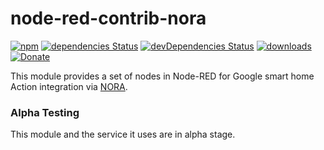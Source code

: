 node-red-contrib-nora
=====================

[![npm](https://img.shields.io/npm/v/node-red-contrib-nora.svg?style=flat-square&logo=npm)](https://www.npmjs.com/package/node-red-contrib-nora)
[![dependencies Status](https://img.shields.io/david/andrei-tatar/node-red-contrib-nora.svg?style=flat-square)](https://david-dm.org/andrei-tatar/node-red-contrib-nora)
[![devDependencies Status](https://img.shields.io/david/dev/andrei-tatar/node-red-contrib-nora.svg?style=flat-square)](https://david-dm.org/andrei-tatar/node-red-contrib-nora?type=dev)
[![downloads](https://img.shields.io/npm/dm/node-red-contrib-nora.svg?style=flat-square)](https://www.npmjs.com/package/node-red-contrib-nora)
[![Donate](https://img.shields.io/badge/Donate-PayPal-green.svg?style=flat-square&logo=paypal)](https://paypal.me/andreitatar)

This module provides a set of nodes in Node-RED for Google smart home Action integration via [NORA](https://node-red-google-home.herokuapp.com/).

### Alpha Testing

This module and the service it uses are in alpha stage.